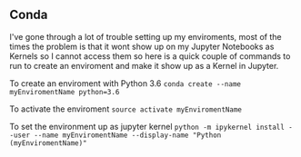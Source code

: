 ## Conda
I've gone through a lot of trouble setting up my enviroments, most of the times the problem is that it wont show up on my Jupyter Notebooks as Kernels so I cannot access them so here is a quick couple of commands to run to create an enviroment and make it show up as a Kernel in Jupyter.

To create an enviroment with Python 3.6
```conda create --name myEnviromentName python=3.6```   

To activate the enviroment
```source activate myEnviromentName```   

To set the environment up as jupyter kernel
```python -m ipykernel install --user --name myEnviromentName --display-name "Python (myEnviromentName)"```   
